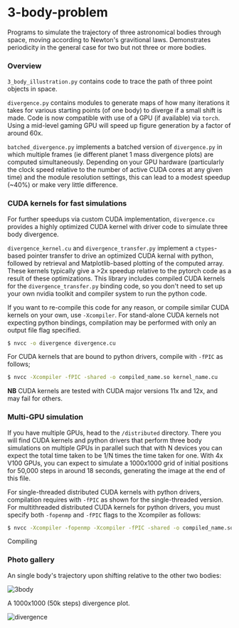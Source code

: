 # 3-body-problem

Programs to simulate the trajectory of three astronomical bodies through space, moving according to Newton's gravitional laws.  Demonstrates periodicity 
in the general case for two but not three or more bodies.

### Overview

`3_body_illustration.py` contains code to trace the path of three point objects in space.

`divergence.py` contains modules to generate maps of how many iterations it takes for various starting points (of one body) to diverge if a small shift is made.  Code is now compatible with use of a GPU (if available) via `torch`.  Using a mid-level gaming GPU will speed up figure generation by a factor of around 60x.

`batched_divergence.py` implements a batched version of `divergence.py` in which multiple frames (ie different planet 1 mass divergence plots) are computed simultaneously. Depending on your GPU hardware (particularly the clock speed relative to the number of active CUDA cores at any given time) and the module resolution settings, this can lead to a modest speedup (~40%) or make very little difference. 

### CUDA kernels for fast simulations

For further speedups via custom CUDA implementation, `divergence.cu` provides a highly optimized CUDA kernel with driver code to simulate three body divergence. 

`divergence_kernel.cu` and `divergence_transfer.py` implement a `ctypes`-based pointer transfer to drive an optimized CUDA kernal with python, followed by retrieval and Matplotlib-based plotting of the computed array. These kernels typically give a >2x speedup relative to the pytorch code as a result of these optimizations. This library includes compiled CUDA kernels for the `divergence_transfer.py` binding code, so you don't need to set up your own nvidia toolkit and compiler system to run the python code. 


If you want to re-compile this code for any reason, or compile similar CUDA kernels on your own, use `-Xcompiler`.  For stand-alone CUDA kernels not expecting python bindings, compilation may be performed with only an output file flag specified.

```bash
$ nvcc -o divergence divergence.cu
```

For CUDA kernels that are bound to python drivers, compile with `-fPIC` as follows;

```bash
$ nvcc -Xcompiler -fPIC -shared -o compiled_name.so kernel_name.cu
````

**NB** CUDA kernels are tested with CUDA major versions 11x and 12x, and may fail for others.


### Multi-GPU simulation

If you have multiple GPUs, head to the `/distributed` directory. There you will find CUDA kernels and python drivers that perform three body simulations on multiple GPUs in parallel such that with N devices you can expect the total time taken to be 1/N times the time taken for one. With 4x V100 GPUs, you can expect to simulate a 1000x1000 grid of initial positions for 50,000 steps in around 18 seconds, generating the image at the end of this file.

For single-threaded distributed CUDA kernels with python drivers, compilation requires with `-fPIC` as shown for the single-threaded version. For multithreaded distributed CUDA kernels for python drivers, you must specify both `-fopenmp` and `-fPIC` flags to the Xcompiler as follows:

```bash
$ nvcc -Xcompiler -fopenmp -Xcompiler -fPIC -shared -o compiled_name.so kernel_name.cu
````

Compiling 

### Photo gallery

An single body's trajectory upon shifting relative to the other two bodies:

![3body](https://blbadger.github.io/3_body_problem/3_body_shifted_1.png)


A 1000x1000 (50k steps) divergence plot. 

![divergence](https://blbadger.github.io/3_body_problem/Threebody_divergence_xy.png)


